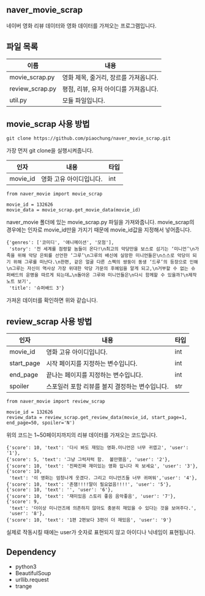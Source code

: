 ## naver_movie_scrap
네이버 영화 리뷰 데이터와 영화 데이터를 가져오는 프로그램입니다.

## 파일 목록
|이름|내용|
|-|-|
|movie_scrap.py|영화 제목, 줄거리, 장르를 가져옵니다.|
|review_scrap.py|평점, 리뷰, 유저 아이디를 가져옵니다.|
|util.py|모듈 파일입니다.|

## movie_scrap 사용 방법
```
git clone https://github.com/piaochung/naver_movie_scrap.git
```
가장 먼저 git clone을 실행시켜줍니다.

|인자|내용|타입|
|-|-|-|
|movie_id|영화 고유 아이디입니다.|int|

```
from naver_movie import movie_scrap

movie_id = 132626
movie_data = movie_scrap.get_movie_data(movie_id)
```

naver_movie 폴더에 있는 movie_scrap.py 파일을 가져와줍니다. movie_scrap의 경우에는 인자로 movie_id만을 가지기 때문에 movie_id값을 지정해서 넣어줍니다.

```
{'genres': ['코미디', '애니메이션', '모험'],
 'story': '전 세계를 점령할 놈들이 온다!\n최고의 악당만을 보스로 섬기는 ‘미니언’\n가족을 위해 악당 은퇴를 선언한 ‘그루’\n그루의 배신에 실망한 미니언들은\n스스로 악당이 되기 위해 그루를 떠난다.\n한편, 같은 얼굴 다른 스펙의 쌍둥이 동생 ‘드루’의 등장으로 인해\n그루는 자신이 역사상 가장 위대한 악당 가문의 후예임을 알게 되고,\n거부할 수 없는 슈퍼배드의 운명을 따르게 되는데…\n돌아온 그루와 미니언들은\n다시 함께할 수 있을까?\n제작노트 보기',
 'title': '슈퍼배드 3'}
 ```
 
 가져온 데이터를 확인하면 위와 같습니다.
 
 ## review_scrap 사용 방법
|인자|내용|타입|
|-|-|-|
|movie_id|영화 고유 아이디입니다.|int|
|start_page|시작 페이지를 지정하는 변수입니다.|int|
|end_page|끝나는 페이지를 지정하는 변수입니다.|int|
|spoiler|스포일러 포함 리뷰를 볼지 결정하는 변수입니다.|str|
 
 ```
from naver_movie import review_scrap

movie_id = 132626
review_data = review_scrap.get_review_data(movie_id, start_page=1, end_page=50, spoiler='N')
```

위의 코드는 1~50페이지까지의 리뷰 데이터를 가져오는 코드입니다.
 
 ```
 {'score': 10, 'text': '다시 봐도 재밌는 영화.미니언은 너무 귀엽고', 'user': '1'},
 {'score': 5, 'text': '그냥 그럭저럭 함.  볼만했음', 'user': '2'},
 {'score': 10, 'text': '진짜진짜 재미있는 영화 입니다 꼭 보세요', 'user': '3'},
 {'score': 10,
  'text': '이 영화는 엄청나게 웃겼다. 그리고 미니언즈들 너무 귀여워','user': '4'},
 {'score': 10, 'text': '존잼!!!!말이 필요없음!!!!', 'user': '5'},
 {'score': 10, 'text': '', 'user': '6'},
 {'score': 10, 'text': '재미있음 스토리 좋음 음악좋음', 'user': '7'},
 {'score': 9,
  'text': '더이상 미니언즈에 의존하지 않아도 충분히 재밌을 수 있다는 것을 보여주다.',
  'user': '8'},
 {'score': 10, 'text': '1편 2편보다 3편이 더 재밌음', 'user': '9'}
 ```
 
 실제로 작동시킬 때에는 user가 숫자로 표현되지 않고 아이디나 닉네임이 표현됩니다.

## Dependency
- python3
- BeautifulSoup
- urllib.request
- trange
